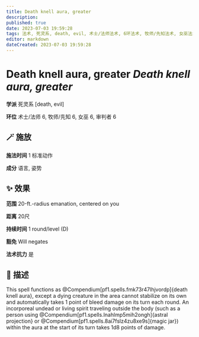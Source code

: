 ```yaml
---
title: Death knell aura, greater
description: 
published: true
date: 2023-07-03 19:59:28
tags: 法术, 死灵系, death, evil, 术士/法师法术, 6环法术, 牧师/先知法术, 女巫法术, 审判者法术
editor: markdown
dateCreated: 2023-07-03 19:59:28
---
```


# **Death knell aura, greater** *Death knell aura, greater*

**学派** 死灵系 \[death, evil\] 

**环位** 术士/法师 6, 牧师/先知 6, 女巫 6, 审判者 6

## 🪄 施放

**施法时间** 1 标准动作

**成分** 语言, 姿势

## ✨ 效果  

**范围** 20-ft.-radius emanation, centered on you

**距离** 20尺  

**持续时间** 1 round/level (D) 

**豁免** Will negates

**法术抗力** 是

## 📖 描述

This spell functions as @Compendium[pf1.spells.fmk73r47lhjvordp]{death knell aura}, except a dying creature in the area cannot stabilize on its own and automatically takes 1 point of bleed damage on its turn each round. An incorporeal undead or living spirit traveling outside the body (such as a person using @Compendium[pf1.spells.lnahlmp5mih2ongh]{astral projection} or @Compendium[pf1.spells.8ai7fslz4zu8xe9s]{magic jar}) within the aura at the start of its turn takes 1d8 points of damage.
    